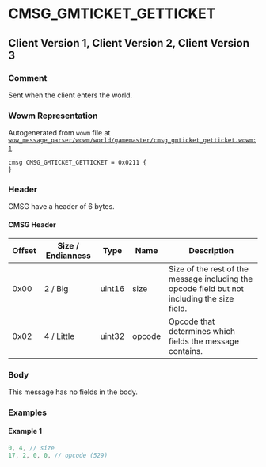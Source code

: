 # CMSG_GMTICKET_GETTICKET

## Client Version 1, Client Version 2, Client Version 3

### Comment

Sent when the client enters the world.

### Wowm Representation

Autogenerated from `wowm` file at [`wow_message_parser/wowm/world/gamemaster/cmsg_gmticket_getticket.wowm:1`](https://github.com/gtker/wow_messages/tree/main/wow_message_parser/wowm/world/gamemaster/cmsg_gmticket_getticket.wowm#L1).
```rust,ignore
cmsg CMSG_GMTICKET_GETTICKET = 0x0211 {
}
```
### Header

CMSG have a header of 6 bytes.

#### CMSG Header

| Offset | Size / Endianness | Type   | Name   | Description |
| ------ | ----------------- | ------ | ------ | ----------- |
| 0x00   | 2 / Big           | uint16 | size   | Size of the rest of the message including the opcode field but not including the size field.|
| 0x02   | 4 / Little        | uint32 | opcode | Opcode that determines which fields the message contains.|

### Body

This message has no fields in the body.

### Examples

#### Example 1

```c
0, 4, // size
17, 2, 0, 0, // opcode (529)
```
